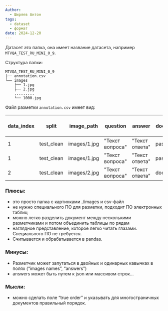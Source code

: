 ```yaml
---
Author:
  - Ширяев Антон
tags:
  - dataset
  - формат
date: 2024-12-20
---
```

Датасет это папка, она имеет название датасета, например `MTVQA_TEST_RU_MINI_0_9`.

Структура папки:
```
MTVQA_TEST_RU_MINI_0_9
├── annotation.сsv
└── images
    ├── 1.jpg
    ├── 2.jpg
	.........
    └── 1000.jpg
```

Файл разметки `annotation.сsv` имеет вид:

| data_index | split      | image_path   | question        | answer         | doc class | question<br><br>type | answear bbox    |
| ---------- | ---------- | ------------ | --------------- | -------------- | --------- | -------------------- | --------------- |
| 1          | test_clean | images/1.jpg | "Текст вопроса" | "Текст ответа" | passport  | "Имя"                | “[10,20,30,40]” |
| 1          | test_clean | images/1.jpg | "Текст вопроса" | "Текст ответа" | passport  | "Фамилия"            | “[10,20,30,40]” |
| 2          | test_clean | images/2.jpg | "Текст вопроса" | “Текст ответа” | document  | "Сумма"              | “[10,20,30,40]" |
### Плюсы:
- это просто папка с картинками ./images и csv-файл    
- не нужно специального ПО для разметки, подходит ПО электронных таблиц    
- можно легко разделить документ между несколькими разметчиками и потом объединить таблицы по рядам    
- наглядное представление, которое легко читать глазами. Специального ПО не требуется.    
- Считывается и обрабатывается в pandas.   
### Минусы:
- Разметчик может запутаться в двойных и одинарных кавычках в полях (“images names”, “answers”)    
- answers может быть путем к json или массивом строк… 
### Мысли:
- можно сделать поле “true order” и указывать для многостраничных документов правильный порядок.